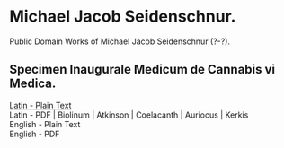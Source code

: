 # Michael Jacob Seidenschnur.

Public Domain Works of Michael Jacob Seidenschnur (?-?).

## Specimen Inaugurale Medicum de Cannabis vi Medica.

[Latin - Plain Text](specimen-inaugurale-medicum-cannabis-medica/full-text-latin.md)  
Latin - PDF | Biolinum | Atkinson | Coelacanth | Auriocus | Kerkis  
English - Plain Text  
English - PDF  
